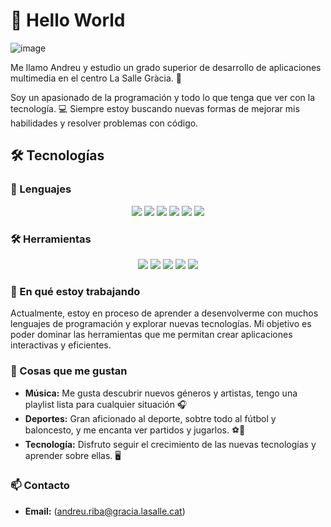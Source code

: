 # 👋 Hello World
![image](https://github.com/user-attachments/assets/9370da93-7763-480c-ac51-03ca609ff8ee)


Me llamo Andreu y estudio un grado superior de desarrollo de aplicaciones multimedia en el centro La Salle Gràcia. 🚀

Soy un apasionado de la programación y todo lo que tenga que ver con la tecnología. 💻 Siempre estoy buscando nuevas formas de mejorar mis habilidades y resolver problemas con código.

## 🛠️ Tecnologías

### 📌 Lenguajes
<p align="center">
  <img src="https://img.shields.io/badge/Python-3776AB?style=for-the-badge&logo=python&logoColor=white"/>
  <img src="https://img.shields.io/badge/Java-ED8B00?style=for-the-badge&logo=openjdk&logoColor=white"/>
  <img src="https://img.shields.io/badge/SQL-336791?style=for-the-badge&logo=postgresql&logoColor=white"/>
  <img src="https://img.shields.io/badge/HTML5-E34F26?style=for-the-badge&logo=html5&logoColor=white"/>
  <img src="https://img.shields.io/badge/CSS3-1572B6?style=for-the-badge&logo=css3&logoColor=white"/>
  <img src="https://img.shields.io/badge/JavaScript-F7DF1E?style=for-the-badge&logo=javascript&logoColor=black"/>
</p>

### 🛠️ Herramientas
<p align="center">
  <img src="https://img.shields.io/badge/Git-F05032?style=for-the-badge&logo=git&logoColor=white"/>
  <img src="https://img.shields.io/badge/GitHub-181717?style=for-the-badge&logo=github&logoColor=white"/>
  <img src="https://img.shields.io/badge/VS%20Code-0078D4?style=for-the-badge&logo=visualstudiocode&logoColor=white"/>
  <img src="https://img.shields.io/badge/IntelliJ%20IDEA-000000?style=for-the-badge&logo=intellijidea&logoColor=white"/>
  <img src="https://img.shields.io/badge/VirtualBox-183A61?style=for-the-badge&logo=virtualbox&logoColor=white"/>
</p>

### 🌱 En qué estoy trabajando  
Actualmente, estoy en proceso de aprender a desenvolverme con muchos lenguajes de programación y explorar nuevas tecnologías. Mi objetivo es poder dominar las herramientas que me permitan crear aplicaciones interactivas y eficientes.

### 🎵 Cosas que me gustan  
- **Música:** Me gusta descubrir nuevos géneros y artistas, tengo una playlist lista para cualquier situación 🎧  
- **Deportes:** Gran aficionado al deporte, sobtre todo al fútbol y baloncesto, y me encanta ver partidos y jugarlos. ⚽🏀  
- **Tecnología:** Disfruto seguir el crecimiento de las nuevas tecnologías y aprender sobre ellas. 🖥️

### 📫 Contacto  
- **Email:** (andreu.riba@gracia.lasalle.cat)  


<!---
RibaAndreu/RibaAndreu is a ✨ special ✨ repository because its `README.md` (this file) appears on your GitHub profile.
You can click the Preview link to take a look at your changes.
--->
